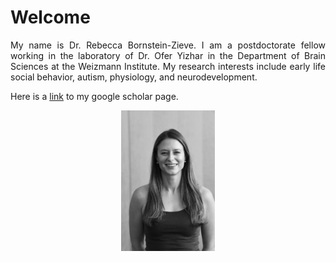# Welcome

<div align="justify">
    My name is Dr. Rebecca Bornstein-Zieve. I am a postdoctorate fellow working in the laboratory of Dr. Ofer Yizhar in the Department of Brain Sciences at the Weizmann Institute. My research interests include early life social behavior, autism, physiology, and neurodevelopment.
</div>

Here is a [link](https://scholar.google.com/citations?user=i9eWpDgAAAAJ&hl=en&oi=ao) to my google scholar page.

<div align="center">
    <img src="https://raw.githubusercontent.com/rebka1989/rebka1989.github.io/main/linkedin.JPG" width="150">
</div>

